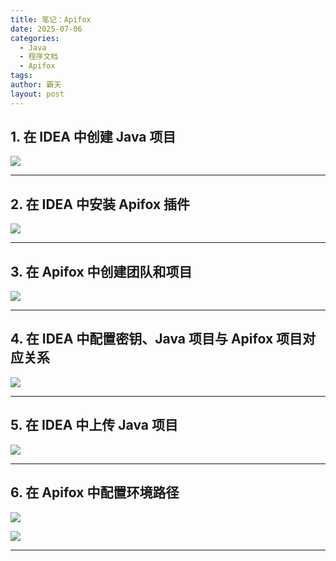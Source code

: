```yaml
---
title: 笔记：Apifox
date: 2025-07-06
categories:
  - Java
  - 程序文档
  - Apifox
tags: 
author: 霸天
layout: post
---
```

## 1. 在 IDEA 中创建 Java 项目

![](image-20250517161956335.png)

---


## 2. 在 IDEA 中安装 Apifox 插件

![](image-20250517162033549.png)

---


## 3. 在 Apifox 中创建团队和项目

![](image-20250517162135984.png)

---


## 4. 在 IDEA 中配置密钥、Java 项目与 Apifox 项目对应关系

![](image-20250517162243052.png)

---


## 5. 在 IDEA 中上传 Java 项目

![](image-20250517162530905.png)

---


## 6. 在 Apifox 中配置环境路径

![](image-20250706124043995.png)

![](image-20250706124101903.png)

----














